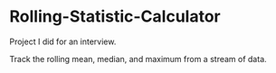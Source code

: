 # Rolling-Statistic-Calculator

Project I did for an interview.

Track the rolling mean, median, and maximum from a stream of data.
